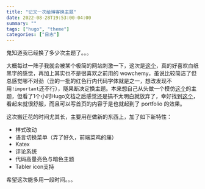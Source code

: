 ```yaml
---
title: "记又一次给博客换主题"
date: 2022-08-28T19:53:00-04:00
summary: ""
tags: ["hugo", "theme"]
categories: ["日志"]
---
```

鬼知道我已经换了多少次主题了。。。


大概每过一阵子我就会被某个极简的网站刺激一下，这次是[这个](https://stdrc.cc/)，真的好喜欢白纸黑字的感觉，再加上其实也不是很喜欢之前用的 wowchemy，虽说比较简洁了但总感觉哪不对劲（丑的一批的红色行内代码字体就是之一，想改发现不用`!important`还不行），隧果断决定换主题。本来想自己从头做一个模仿[这个](https://github.com/verilab/purepress-theme-minimal)的主题，但看了1个小时Hugo文档之后感觉还是搞不太明白就放弃了，幸好找到[这个](https://github.com/panr/hugo-theme-hello-friend)，看起来就很舒服，而且可以写首页的内容于是也就起到了 portfolio 的效果。

这次搬迁花的时间尤其长，主要用在做新的东西上，加了如下新特性：

- 样式改动
- 语言切换菜单（弄了好久，前端菜鸡的痛）
- Katex
- 评论系统
- 代码高量亮色与暗色主题
- Tabler icon支持

希望这次能多用一段时间。。。
